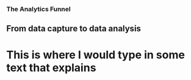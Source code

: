 ### The Analytics Funnel
## From data capture to data analysis

# This is where I would type in some text that explains
